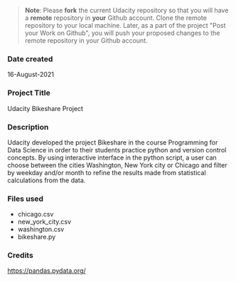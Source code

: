 >**Note**: Please **fork** the current Udacity repository so that you will have a **remote** repository in **your** Github account. Clone the remote repository to your local machine. Later, as a part of the project "Post your Work on Github", you will push your proposed changes to the remote repository in your Github account.

### Date created
16-August-2021

### Project Title
Udacity Bikeshare Project

### Description
Udacity developed the project Bikeshare in the course Programming for Data Science in order to their students practice python and version control concepts. By using interactive interface in the python script, a user can choose between the cities Washington, New York city or Chicago and filter by weekday and/or month to refine the results made from statistical calculations from the data.

### Files used
* chicago.csv
* new_york_city.csv
* washington.csv
* bikeshare.py

### Credits
https://pandas.pydata.org/
